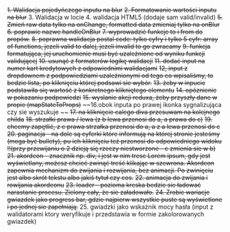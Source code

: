~~1. Walidacja pojedyńczego inputu na blur~~
~~2. Formatowanie wartości inputu na blur~~
3. Walidacja w locie
4. walidacja HTML5 (dodaje sam valid/invalid)
~~5. Zmień raw data tylko na onChange, formatted data zmieniaj tylko na onBlur~~
~~6. poprawic nazwe handleOnBlur~~
~~7. wyprowadzić funkcje to i from do propów.~~
~~8. poprawna walidacja postal code: tylko cyfry i tylko 5 cyfr: array of functions, jezeli valid to dalej, jezeli invalid to go zwracamy~~
~~9. funkcja formatująca, jej uruchomienie musi być uzależnione od wyniku funkcji validującej~~
~~10. usunąć z formaterów logikę walidacji~~
~~11. dodać input na numer kart kredytowych z odpowiednimi walidacjami~~
~~12, input z dropdownem z podpowiedziami uzależnionymi od tego co wpisaliśmy, to bedzie lista, po kliknięciu której podsawi sie wybór.~~
~~13. żeby w inpucie podstawiła się wartość z konkretnego klikniętego elementu~~
~~14. opóznienie w pokazaniu podpowiedzi~~
~~15. wyslanie akcji reduxa, żeby przyszły dane w propie (mapStateToProps)~~
~~16.obok inputa po prawej ikonka sygnalizująca czy sie wyszukuje ~~
~~17. na kliknięcie calego diva przesuwam na kolejnego childa~~
~~18. strzałki prawa / lewa (z b lewa przenosi do a, a prawa do c)~~
~~19. chcemy zapętlić, z c prawa strzałka przenosi do a, a z a lewa przenosi do c~~
~~20. paginacja - na dole są cyferki które informują na której stronie jesteśmy (moga być bullety), pu ich kliknięciu też przenosi do odpowiedniego widoku !!(przy przewijaniu o 2 dzieją się rzeczy niestworzone - c zmienia sie w b)~~
~~21. akordeon - znacznik np. div, i jest w nim tresc Lorem ipsum, gdy jest wyświetlany, możesz chcieć zwinąć treść klikając w szewrona. Akordeon zapewnia mechanizm do zwijania i rozwijania, bez animacji. Po zwinięciu jest albo skrót tekstu albo jakiś tytuł czy cos.~~
~~22. animacja do zwijania i rowijania akordeonu~~
~~23. loader - pozioma kreska bedzie sie ładować narastanie procesu. Zielony cały, że sie załadowało.~~
~~24. Zrobic wariacje gwiazdek jako progress bar, gdzie najpierw wszystkie puste są wyświetlone i po jednej sie zapełniają.~~
25. gwiadzki jako wskażnik mocy hasła (input z walidatorami ktory weryfikuje i przedstawia w formie zakolorowanych gwiazdek)